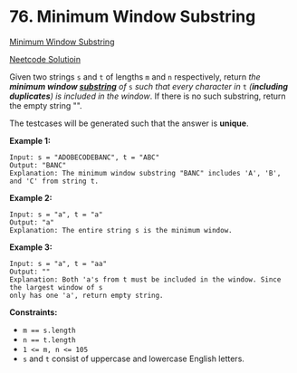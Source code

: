 # 76. Minimum Window Substring

[Minimum Window Substring](https://leetcode.com/problems/minimum-window-substring/description/)

[Neetcode Solutioin](https://www.youtube.com/watch?v=jSto0O4AJbM&pp=ygUhbmVldGNvZGUgbWluaW11bSB3aW5kb3cgc3Vic3RyaW5n)

Given two strings `s` and `t` of lengths `m` and `n` respectively, return
<em>the <b>minimum window
[substring](https://en.wikipedia.org/wiki/Substring)</b> of</em> `s` <em>such
that every character in</em> `t` <em>(<b>including duplicates</b>) is included
in the window</em>. If there is no such substring, return the empty string "".

The testcases will be generated such that the answer is <b>unique</b>.

**Example 1:**

```
Input: s = "ADOBECODEBANC", t = "ABC"
Output: "BANC"
Explanation: The minimum window substring "BANC" includes 'A', 'B', and 'C' from string t.
```

**Example 2:**

```
Input: s = "a", t = "a"
Output: "a"
Explanation: The entire string s is the minimum window.
```

**Example 3:**

```
Input: s = "a", t = "aa"
Output: ""
Explanation: Both 'a's from t must be included in the window. Since the largest window of s
only has one 'a', return empty string.
```

**Constraints:**

- `m == s.length`
- `n == t.length`
- `1 <= m, n <= 105`
- `s` and `t` consist of uppercase and lowercase English letters.
